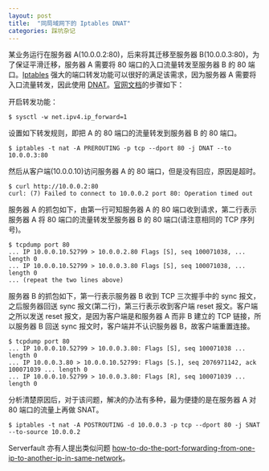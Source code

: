 ```yaml
---
layout: post
title:  "同局域网下的 Iptables DNAT"
categories: 踩坑杂记
---
```


某业务运行在服务器 A(10.0.0.2:80)，后来将其迁移至服务器 B(10.0.0.3:80)，为了保证平滑迁移，服务器 A 需要将 80 端口的入口流量转发至服务器 B 的 80 端口。[Iptables](http://ipset.netfilter.org/iptables.man.html) 强大的端口转发功能可以很好的满足该需求，因为服务器 A 需要将入口流量转发，因此使用 [DNAT](http://linux-ip.net/html/nat-dnat.html)。[官网文档](https://www.netfilter.org/documentation/HOWTO/NAT-HOWTO-6.html)的步骤如下：

开启转发功能：

~~~ shell
$ sysctl -w net.ipv4.ip_forward=1
~~~

设置如下转发规则，即把 A 的 80 端口的流量转发到服务器 B 的 80 端口。

~~~ shell
$ iptables -t nat -A PREROUTING -p tcp --dport 80 -j DNAT --to  10.0.0.3:80
~~~

然后从客户端(10.0.0.10)访问服务器 A 的 80 端口，但是没有回应，原因是超时。

~~~ shell
$ curl http://10.0.0.2:80
curl: (7) Failed to connect to 10.0.0.2 port 80: Operation timed out
~~~

服务器 A 的抓包如下，由第一行可知服务器 A 的 80 端口收到请求，第二行表示服务器 A 将 80 端口的流量转发至服务器 B 的 80 端口(请注意相同的 TCP 序列号)。

~~~ shell
$ tcpdump port 80
... IP 10.0.0.10.52799 > 10.0.0.2.80 Flags [S], seq 100071038, ... length 0
... IP 10.0.0.10.52799 > 10.0.0.3.80 Flags [S], seq 100071038, ... length 0
... (repeat the two lines above)
~~~

服务器 B 的抓包如下，第一行表示服务器 B 收到 TCP 三次握手中的 sync 报文，之后服务器回送 sync 报文(第二行)，第三行表示收到客户端 reset 报文。客户端之所以发送 reset 报文，是因为客户端是和服务器 A 而非 B 建立的 TCP 链接，所以服务器 B 回送 sync 报文时，客户端并不认识服务器 B，故客户端重置连接。

~~~ shell
$ tcpdump port 80
... IP 10.0.0.10.52799 > 10.0.0.3.80: Flags [S], seq 100071038 ... length 0
... IP 10.0.0.3.80 > 10.0.0.10.52799: Flags [S.], seq 2076971142, ack 100071039 ... length 0
... IP 10.0.0.10.52799 > 10.0.0.3.80: Flags [R], seq 100071039 ... length 0
~~~

分析清楚原因后，对于该问题，解决的办法有多种，最为便捷的是在服务器 A 对 80 端口的流量上再做 SNAT。

~~~ shell
$ iptables -t nat -A POSTROUTING -d 10.0.0.3 -p tcp --dport 80 -j SNAT --to-source 10.0.0.2
~~~

Serverfault 亦有人提出类似问题 [how-to-do-the-port-forwarding-from-one-ip-to-another-ip-in-same-network](http://serverfault.com/questions/586486/how-to-do-the-port-forwarding-from-one-ip-to-another-ip-in-same-network)。